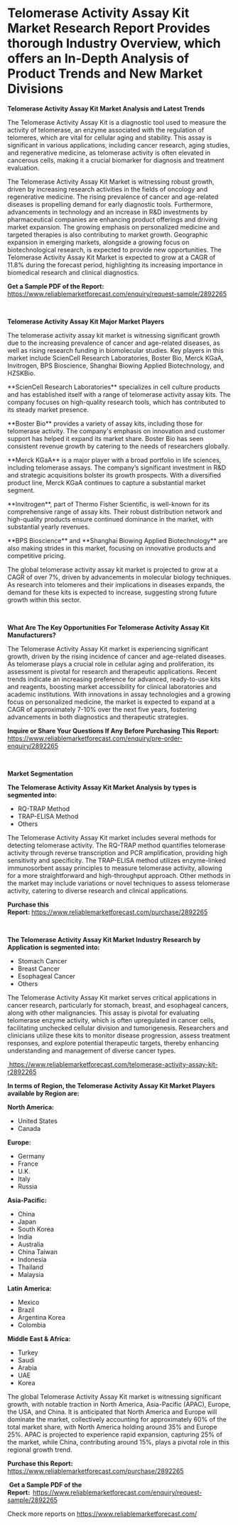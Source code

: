 <p><h1>Telomerase Activity Assay Kit Market Research Report Provides thorough Industry Overview, which offers an In-Depth Analysis of Product Trends and New Market Divisions</h1></p><p><strong>Telomerase Activity Assay Kit Market Analysis and Latest Trends</strong></p>
<p><p>The Telomerase Activity Assay Kit is a diagnostic tool used to measure the activity of telomerase, an enzyme associated with the regulation of telomeres, which are vital for cellular aging and stability. This assay is significant in various applications, including cancer research, aging studies, and regenerative medicine, as telomerase activity is often elevated in cancerous cells, making it a crucial biomarker for diagnosis and treatment evaluation.</p><p>The Telomerase Activity Assay Kit Market is witnessing robust growth, driven by increasing research activities in the fields of oncology and regenerative medicine. The rising prevalence of cancer and age-related diseases is propelling demand for early diagnostic tools. Furthermore, advancements in technology and an increase in R&D investments by pharmaceutical companies are enhancing product offerings and driving market expansion. The growing emphasis on personalized medicine and targeted therapies is also contributing to market growth. Geographic expansion in emerging markets, alongside a growing focus on biotechnological research, is expected to provide new opportunities. The Telomerase Activity Assay Kit Market is expected to grow at a CAGR of 11.8% during the forecast period, highlighting its increasing importance in biomedical research and clinical diagnostics.</p></p>
<p><strong>Get a Sample PDF of the Report:&nbsp;</strong> <a href="https://www.reliablemarketforecast.com/enquiry/request-sample/2892265?utm_campaign=2739&utm_medium=2&utm_source=Github&utm_content=ia&utm_term=15032025&utm_id=telomerase-activity-assay-kit">https://www.reliablemarketforecast.com/enquiry/request-sample/2892265</a></p>
<p>&nbsp;</p>
<p><strong>Telomerase Activity Assay Kit Major Market Players</strong></p>
<p><p>The telomerase activity assay kit market is witnessing significant growth due to the increasing prevalence of cancer and age-related diseases, as well as rising research funding in biomolecular studies. Key players in this market include ScienCell Research Laboratories, Boster Bio, Merck KGaA, Invitrogen, BPS Bioscience, Shanghai Biowing Applied Biotechnology, and HZSKBio.</p><p>**ScienCell Research Laboratories** specializes in cell culture products and has established itself with a range of telomerase activity assay kits. The company focuses on high-quality research tools, which has contributed to its steady market presence.</p><p>**Boster Bio** provides a variety of assay kits, including those for telomerase activity. The company's emphasis on innovation and customer support has helped it expand its market share. Boster Bio has seen consistent revenue growth by catering to the needs of researchers globally.</p><p>**Merck KGaA** is a major player with a broad portfolio in life sciences, including telomerase assays. The company’s significant investment in R&D and strategic acquisitions bolster its growth prospects. With a diversified product line, Merck KGaA continues to capture a substantial market segment.</p><p>**Invitrogen**, part of Thermo Fisher Scientific, is well-known for its comprehensive range of assay kits. Their robust distribution network and high-quality products ensure continued dominance in the market, with substantial yearly revenues.</p><p>**BPS Bioscience** and **Shanghai Biowing Applied Biotechnology** are also making strides in this market, focusing on innovative products and competitive pricing.</p><p>The global telomerase activity assay kit market is projected to grow at a CAGR of over 7%, driven by advancements in molecular biology techniques. As research into telomeres and their implications in diseases expands, the demand for these kits is expected to increase, suggesting strong future growth within this sector.</p></p>
<p>&nbsp;</p>
<p><strong>What Are The Key Opportunities For Telomerase Activity Assay Kit Manufacturers?</strong></p>
<p><p>The Telomerase Activity Assay Kit market is experiencing significant growth, driven by the rising incidence of cancer and age-related diseases. As telomerase plays a crucial role in cellular aging and proliferation, its assessment is pivotal for research and therapeutic applications. Recent trends indicate an increasing preference for advanced, ready-to-use kits and reagents, boosting market accessibility for clinical laboratories and academic institutions. With innovations in assay technologies and a growing focus on personalized medicine, the market is expected to expand at a CAGR of approximately 7-10% over the next five years, fostering advancements in both diagnostics and therapeutic strategies.</p></p>
<p><strong>Inquire or Share Your Questions If Any Before Purchasing This Report:</strong> <a href="https://www.reliablemarketforecast.com/enquiry/pre-order-enquiry/2892265?utm_campaign=2739&utm_medium=2&utm_source=Github&utm_content=ia&utm_term=15032025&utm_id=telomerase-activity-assay-kit">https://www.reliablemarketforecast.com/enquiry/pre-order-enquiry/2892265</a></p>
<p>&nbsp;</p>
<p><strong>Market Segmentation</strong></p>
<p><strong>The Telomerase Activity Assay Kit Market Analysis by types is segmented into:</strong></p>
<p><ul><li>RQ-TRAP Method</li><li>TRAP-ELISA Method</li><li>Others</li></ul></p>
<p><p>The Telomerase Activity Assay Kit market includes several methods for detecting telomerase activity. The RQ-TRAP method quantifies telomerase activity through reverse transcription and PCR amplification, providing high sensitivity and specificity. The TRAP-ELISA method utilizes enzyme-linked immunosorbent assay principles to measure telomerase activity, allowing for a more straightforward and high-throughput approach. Other methods in the market may include variations or novel techniques to assess telomerase activity, catering to diverse research and clinical applications.</p></p>
<p><strong>Purchase this Report:&nbsp;</strong><a href="https://www.reliablemarketforecast.com/purchase/2892265?utm_campaign=2739&utm_medium=2&utm_source=Github&utm_content=ia&utm_term=15032025&utm_id=telomerase-activity-assay-kit">https://www.reliablemarketforecast.com/purchase/2892265</a></p>
<p>&nbsp;</p>
<p><strong>The Telomerase Activity Assay Kit Market Industry Research by Application is segmented into:</strong></p>
<p><ul><li>Stomach Cancer</li><li>Breast Cancer</li><li>Esophageal Cancer</li><li>Others</li></ul></p>
<p><p>The Telomerase Activity Assay Kit market serves critical applications in cancer research, particularly for stomach, breast, and esophageal cancers, along with other malignancies. This assay is pivotal for evaluating telomerase enzyme activity, which is often upregulated in cancer cells, facilitating unchecked cellular division and tumorigenesis. Researchers and clinicians utilize these kits to monitor disease progression, assess treatment responses, and explore potential therapeutic targets, thereby enhancing understanding and management of diverse cancer types.</p></p>
<p><a href="https://www.reliablemarketforecast.com/telomerase-activity-assay-kit-r2892265?utm_campaign=2739&utm_medium=2&utm_source=Github&utm_content=ia&utm_term=15032025&utm_id=telomerase-activity-assay-kit">&nbsp;https://www.reliablemarketforecast.com/telomerase-activity-assay-kit-r2892265</a></p>
<p><strong>In terms of Region, the Telomerase Activity Assay Kit Market Players available by Region are:</strong></p>
<p>
    <p> <strong> North America: </strong>
        <ul>
            <li>United States</li>
            <li>Canada</li>
        </ul>
        </p> 
    <p> <strong> Europe: </strong>
        <ul>
            <li>Germany</li>
            <li>France</li>
            <li>U.K.</li>
            <li>Italy</li>
            <li>Russia</li>
        </ul>
        </p> 
    <p> <strong> Asia-Pacific: </strong>
        <ul>
            <li>China</li>
            <li>Japan</li>
            <li>South Korea</li>
            <li>India</li>
            <li>Australia</li>
            <li>China Taiwan</li>
            <li>Indonesia</li>
            <li>Thailand</li>
            <li>Malaysia</li>
        </ul>
        </p> 
    <p> <strong> Latin America: </strong>
        <ul>
            <li>Mexico</li>
            <li>Brazil</li>
            <li>Argentina Korea</li>
            <li>Colombia</li>
        </ul>
        </p> 
    <p> <strong> Middle East & Africa: </strong>
        <ul>
            <li>Turkey</li>
            <li>Saudi</li>
            <li>Arabia</li>
            <li>UAE</li>
            <li>Korea</li>
        </ul>
    </p>
    </p>
<p><p>The global Telomerase Activity Assay Kit market is witnessing significant growth, with notable traction in North America, Asia-Pacific (APAC), Europe, the USA, and China. It is anticipated that North America and Europe will dominate the market, collectively accounting for approximately 60% of the total market share, with North America holding around 35% and Europe 25%. APAC is projected to experience rapid expansion, capturing 25% of the market, while China, contributing around 15%, plays a pivotal role in this regional growth trend.</p></p>
<p><strong>Purchase this Report: </strong><a href="https://www.reliablemarketforecast.com/purchase/2892265?utm_campaign=2739&utm_medium=2&utm_source=Github&utm_content=ia&utm_term=15032025&utm_id=telomerase-activity-assay-kit">https://www.reliablemarketforecast.com/purchase/2892265</a></p>
<p>&nbsp;<strong>Get a Sample PDF of the Report:&nbsp;&nbsp;</strong><a href="https://www.reliablemarketforecast.com/enquiry/request-sample/2892265?utm_campaign=2739&utm_medium=2&utm_source=Github&utm_content=ia&utm_term=15032025&utm_id=telomerase-activity-assay-kit">https://www.reliablemarketforecast.com/enquiry/request-sample/2892265</a></p>
<p><strong></strong></p>
<p>Check more reports on <a href="https://www.reliablemarketforecast.com/?utm_campaign=2739&utm_medium=2&utm_source=Github&utm_content=ia&utm_term=15032025&utm_id=telomerase-activity-assay-kit">https://www.reliablemarketforecast.com/</a></p>